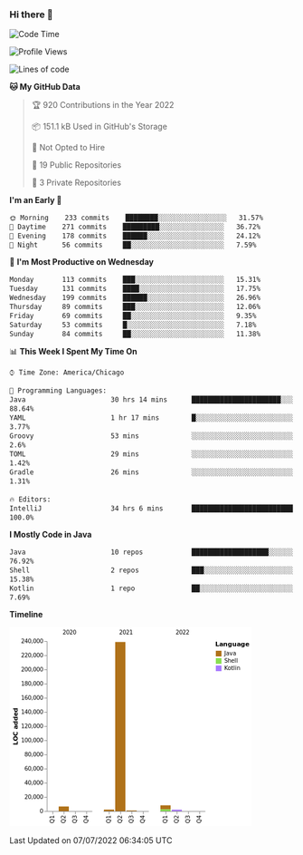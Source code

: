 ### Hi there 👋


<!--START_SECTION:waka-->
![Code Time](http://img.shields.io/badge/Code%20Time-0%20secs-blue)

![Profile Views](http://img.shields.io/badge/Profile%20Views-4-blue)

![Lines of code](https://img.shields.io/badge/From%20Hello%20World%20I%27ve%20Written-259%20Thousand%20lines%20of%20code-blue)

**🐱 My GitHub Data** 

> 🏆 920 Contributions in the Year 2022
 > 
> 📦 151.1 kB Used in GitHub's Storage 
 > 
> 🚫 Not Opted to Hire
 > 
> 📜 19 Public Repositories 
 > 
> 🔑 3 Private Repositories  
 > 
**I'm an Early 🐤** 

```text
🌞 Morning    233 commits    ████████░░░░░░░░░░░░░░░░░   31.57% 
🌆 Daytime    271 commits    █████████░░░░░░░░░░░░░░░░   36.72% 
🌃 Evening    178 commits    ██████░░░░░░░░░░░░░░░░░░░   24.12% 
🌙 Night      56 commits     ██░░░░░░░░░░░░░░░░░░░░░░░   7.59%

```
📅 **I'm Most Productive on Wednesday** 

```text
Monday       113 commits    ███░░░░░░░░░░░░░░░░░░░░░░   15.31% 
Tuesday      131 commits    ████░░░░░░░░░░░░░░░░░░░░░   17.75% 
Wednesday    199 commits    ██████░░░░░░░░░░░░░░░░░░░   26.96% 
Thursday     89 commits     ███░░░░░░░░░░░░░░░░░░░░░░   12.06% 
Friday       69 commits     ██░░░░░░░░░░░░░░░░░░░░░░░   9.35% 
Saturday     53 commits     █░░░░░░░░░░░░░░░░░░░░░░░░   7.18% 
Sunday       84 commits     ██░░░░░░░░░░░░░░░░░░░░░░░   11.38%

```


📊 **This Week I Spent My Time On** 

```text
⌚︎ Time Zone: America/Chicago

💬 Programming Languages: 
Java                     30 hrs 14 mins      ██████████████████████░░░   88.64% 
YAML                     1 hr 17 mins        █░░░░░░░░░░░░░░░░░░░░░░░░   3.77% 
Groovy                   53 mins             ░░░░░░░░░░░░░░░░░░░░░░░░░   2.6% 
TOML                     29 mins             ░░░░░░░░░░░░░░░░░░░░░░░░░   1.42% 
Gradle                   26 mins             ░░░░░░░░░░░░░░░░░░░░░░░░░   1.31%

🔥 Editors: 
IntelliJ                 34 hrs 6 mins       █████████████████████████   100.0%

```

**I Mostly Code in Java** 

```text
Java                     10 repos            ███████████████████░░░░░░   76.92% 
Shell                    2 repos             ███░░░░░░░░░░░░░░░░░░░░░░   15.38% 
Kotlin                   1 repo              ██░░░░░░░░░░░░░░░░░░░░░░░   7.69%

```


**Timeline**

![Chart not found](https://raw.githubusercontent.com/powercasgamer/powercasgamer/master/charts/bar_graph.png) 


 Last Updated on 07/07/2022 06:34:05 UTC
<!--END_SECTION:waka-->
